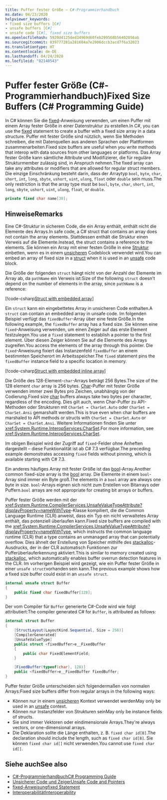 ```yaml
---
title: Puffer fester Größe – C#-Programmierhandbuch
ms.date: 04/23/2020
helpviewer_keywords:
- fixed size buffers [C#]
- unsafe buffers [C#]
- unsafe code [C#], fixed size buffers
ms.openlocfilehash: 5920dd125ded34969d60feb299568b56402056ab
ms.sourcegitcommit: 839777281a281684a7e2906dccb3acd7f6a32023
ms.translationtype: HT
ms.contentlocale: de-DE
ms.lasthandoff: 04/24/2020
ms.locfileid: "82140543"
---
```

# <a name="fixed-size-buffers-c-programming-guide"></a><span data-ttu-id="2c7ba-102">Puffer fester Größe (C#-Programmierhandbuch)</span><span class="sxs-lookup"><span data-stu-id="2c7ba-102">Fixed Size Buffers (C# Programming Guide)</span></span>

<span data-ttu-id="2c7ba-103">In C# können Sie die [fixed](../../language-reference/keywords/fixed-statement.md)-Anweisung verwenden, um einen Puffer mit einem Array fester Größe in einer Datenstruktur zu erstellen.</span><span class="sxs-lookup"><span data-stu-id="2c7ba-103">In C#, you can use the [fixed](../../language-reference/keywords/fixed-statement.md) statement to create a buffer with a fixed size array in a data structure.</span></span> <span data-ttu-id="2c7ba-104">Puffer mit fester Größe sind nützlich, wenn Sie Methoden schreiben, die mit Datenquellen aus anderen Sprachen oder Plattformen zusammenarbeiten.</span><span class="sxs-lookup"><span data-stu-id="2c7ba-104">Fixed size buffers are useful when you write methods that interop with data sources from other languages or platforms.</span></span> <span data-ttu-id="2c7ba-105">Das Array fester Größe kann sämtliche Attribute und Modifizierer, die für reguläre Strukturmember zulässig sind, in Anspruch nehmen.</span><span class="sxs-lookup"><span data-stu-id="2c7ba-105">The fixed array can take any attributes or modifiers that are allowed for regular struct members.</span></span> <span data-ttu-id="2c7ba-106">Die einzige Einschränkung besteht darin, dass der Arraytyp `bool`, `byte`, `char`, `short`, `int`, `long`, `sbyte`, `ushort`, `uint`, `ulong`, `float` oder `double` sein muss.</span><span class="sxs-lookup"><span data-stu-id="2c7ba-106">The only restriction is that the array type must be `bool`, `byte`, `char`, `short`, `int`, `long`, `sbyte`, `ushort`, `uint`, `ulong`, `float`, or `double`.</span></span>

```csharp
private fixed char name[30];
```

## <a name="remarks"></a><span data-ttu-id="2c7ba-107">Hinweise</span><span class="sxs-lookup"><span data-stu-id="2c7ba-107">Remarks</span></span>

<span data-ttu-id="2c7ba-108">Eine C#-Struktur in sicherem Code, die ein Array enthält, enthält nicht die Elemente des Arrays.</span><span class="sxs-lookup"><span data-stu-id="2c7ba-108">In safe code, a C# struct that contains an array does not contain the array elements.</span></span> <span data-ttu-id="2c7ba-109">Stattdessen enthält die Struktur einen Verweis auf die Elemente.</span><span class="sxs-lookup"><span data-stu-id="2c7ba-109">Instead, the struct contains a reference to the elements.</span></span> <span data-ttu-id="2c7ba-110">Sie können ein Array mit einer festen Größe in eine [Struktur](../../language-reference/builtin-types/struct.md) einbetten, wenn es in einem [unsicheren](../../language-reference/keywords/unsafe.md) Codeblock verwendet wird.</span><span class="sxs-lookup"><span data-stu-id="2c7ba-110">You can embed an array of fixed size in a [struct](../../language-reference/builtin-types/struct.md) when it is used in an [unsafe](../../language-reference/keywords/unsafe.md) code block.</span></span>

<span data-ttu-id="2c7ba-111">Die Größe der folgenden `struct` hängt nicht von der Anzahl der Elemente im Array ab, da `pathName` ein Verweis ist:</span><span class="sxs-lookup"><span data-stu-id="2c7ba-111">Size of the following `struct` doesn't depend on the number of elements in the array, since `pathName` is a reference:</span></span>

[!code-csharp[Struct with embedded array](../../../../samples/snippets/csharp/keywords/FixedKeywordExamples.cs#6)]

<span data-ttu-id="2c7ba-112">Ein `struct` kann ein eingebettetes Array in unsicheren Code enthalten.</span><span class="sxs-lookup"><span data-stu-id="2c7ba-112">A `struct` can contain an embedded array in unsafe code.</span></span> <span data-ttu-id="2c7ba-113">Im folgenden Beispiel verfügt das `fixedBuffer`-Array über eine feste Größe.</span><span class="sxs-lookup"><span data-stu-id="2c7ba-113">In the following example, the `fixedBuffer` array has a fixed size.</span></span> <span data-ttu-id="2c7ba-114">Sie können eine `fixed`-Anweisung verwenden, um einen Zeiger auf das erste Element festzulegen.</span><span class="sxs-lookup"><span data-stu-id="2c7ba-114">You use a `fixed` statement to establish a pointer to the first element.</span></span> <span data-ttu-id="2c7ba-115">Über diesen Zeiger können Sie auf die Elemente des Arrays zugreifen.</span><span class="sxs-lookup"><span data-stu-id="2c7ba-115">You access the elements of the array through this pointer.</span></span> <span data-ttu-id="2c7ba-116">Die `fixed`-Anweisung fixiert das Instanzenfeld `fixedBuffer` an einem bestimmten Speicherort im Arbeitsspeicher.</span><span class="sxs-lookup"><span data-stu-id="2c7ba-116">The `fixed` statement pins the `fixedBuffer` instance field to a specific location in memory.</span></span>

[!code-csharp[Struct with embedded inline array](../../../../samples/snippets/csharp/keywords/FixedKeywordExamples.cs#7)]

<span data-ttu-id="2c7ba-117">Die Größe des 128-Element-`char`-Arrays beträgt 256 Bytes.</span><span class="sxs-lookup"><span data-stu-id="2c7ba-117">The size of the 128 element `char` array is 256 bytes.</span></span> <span data-ttu-id="2c7ba-118">[Char](../../language-reference/builtin-types/char.md)-Puffer mit fester Größe verwenden immer zwei Bytes pro Zeichen, unabhängig von der Codierung.</span><span class="sxs-lookup"><span data-stu-id="2c7ba-118">Fixed size [char](../../language-reference/builtin-types/char.md) buffers always take two bytes per character, regardless of the encoding.</span></span> <span data-ttu-id="2c7ba-119">Dies gilt auch, wenn Char-Puffer zu API-Methoden oder Strukturen mit `CharSet = CharSet.Auto` oder `CharSet = CharSet.Ansi` gemarshallt werden.</span><span class="sxs-lookup"><span data-stu-id="2c7ba-119">This is true even when char buffers are marshaled to API methods or structs with `CharSet = CharSet.Auto` or `CharSet = CharSet.Ansi`.</span></span> <span data-ttu-id="2c7ba-120">Weitere Informationen finden Sie unter <xref:System.Runtime.InteropServices.CharSet>.</span><span class="sxs-lookup"><span data-stu-id="2c7ba-120">For more information, see <xref:System.Runtime.InteropServices.CharSet>.</span></span>

<span data-ttu-id="2c7ba-121">Im obigen Beispiel wird der Zugriff auf `fixed`-Felder ohne Anheften dargestellt – diese Funktionalität ist ab C# 7.3 verfügbar.</span><span class="sxs-lookup"><span data-stu-id="2c7ba-121">The  preceding example demonstrates accessing `fixed` fields without pinning, which is available starting with C# 7.3.</span></span>

<span data-ttu-id="2c7ba-122">Ein anderes häufiges Array mit fester Größe ist das [bool](../../language-reference/builtin-types/bool.md)-Array.</span><span class="sxs-lookup"><span data-stu-id="2c7ba-122">Another common fixed-size array is the [bool](../../language-reference/builtin-types/bool.md) array.</span></span> <span data-ttu-id="2c7ba-123">Die Elemente in einem `bool`-Array sind immer ein Byte groß.</span><span class="sxs-lookup"><span data-stu-id="2c7ba-123">The elements in a `bool` array are always one byte in size.</span></span> <span data-ttu-id="2c7ba-124">`bool`-Arrays eignen sich nicht zum Erstellen von Bitarrays oder Puffern.</span><span class="sxs-lookup"><span data-stu-id="2c7ba-124">`bool` arrays are not appropriate for creating bit arrays or buffers.</span></span>

<span data-ttu-id="2c7ba-125">Puffer fester Größe werden mit der <xref:System.Runtime.CompilerServices.UnsafeValueTypeAttribute?displayProperty=nameWithType>-Klasse kompiliert, die die Common Language Runtime (CLR) anweist, dass ein Typ ein nicht verwaltetes Array enthält, das potenziell überlaufen kann.</span><span class="sxs-lookup"><span data-stu-id="2c7ba-125">Fixed size buffers are compiled with the <xref:System.Runtime.CompilerServices.UnsafeValueTypeAttribute?displayProperty=nameWithType>, which instructs the common language runtime (CLR) that a type contains an unmanaged array that can potentially overflow.</span></span> <span data-ttu-id="2c7ba-126">Dies ähnelt der Erstellung von Speicher mithilfe des [stackalloc](../../language-reference/operators/stackalloc.md)-Ausdrucks, der in der CLR automatisch Funktionen zur Pufferüberlauferkennung aktiviert.</span><span class="sxs-lookup"><span data-stu-id="2c7ba-126">This is similar to memory created using [stackalloc](../../language-reference/operators/stackalloc.md), which automatically enables buffer overrun detection features in the CLR.</span></span> <span data-ttu-id="2c7ba-127">Im vorherigen Beispiel wird gezeigt, wie ein Puffer fester Größe in einer `unsafe struct`vorhanden sein kann.</span><span class="sxs-lookup"><span data-stu-id="2c7ba-127">The previous example shows how a fixed size buffer could exist in an `unsafe struct`.</span></span>

```csharp
internal unsafe struct Buffer
{
    public fixed char fixedBuffer[128];
}
```

<span data-ttu-id="2c7ba-128">Der vom Compiler für `Buffer` generierte C#-Code wird wie folgt attributiert:</span><span class="sxs-lookup"><span data-stu-id="2c7ba-128">The compiler generated C# for `Buffer`, is attributed as follows:</span></span>

```csharp
internal struct Buffer
{
    [StructLayout(LayoutKind.Sequential, Size = 256)]
    [CompilerGenerated]
    [UnsafeValueType]
    public struct <fixedBuffer>e__FixedBuffer
    {
        public char FixedElementField;
    }

    [FixedBuffer(typeof(char), 128)]
    public <fixedBuffer>e__FixedBuffer fixedBuffer;
}
```

<span data-ttu-id="2c7ba-129">Puffer fester Größe unterscheiden sich folgendermaßen von normalen Arrays:</span><span class="sxs-lookup"><span data-stu-id="2c7ba-129">Fixed size buffers differ from regular arrays in the following ways:</span></span>

- <span data-ttu-id="2c7ba-130">Können nur in einem [unsicheren](../../language-reference/keywords/unsafe.md) Kontext verwendet werden</span><span class="sxs-lookup"><span data-stu-id="2c7ba-130">May only be used in an [unsafe](../../language-reference/keywords/unsafe.md) context.</span></span>
- <span data-ttu-id="2c7ba-131">Können nur Instanzfelder von Strukturen sein</span><span class="sxs-lookup"><span data-stu-id="2c7ba-131">May only be instance fields of structs.</span></span>
- <span data-ttu-id="2c7ba-132">Sie sind immer Vektoren oder eindimensionale Arrays.</span><span class="sxs-lookup"><span data-stu-id="2c7ba-132">They're always vectors, or one-dimensional arrays.</span></span>
- <span data-ttu-id="2c7ba-133">Die Deklaration sollte die Länge enthalten, z. B. `fixed char id[8]`.</span><span class="sxs-lookup"><span data-stu-id="2c7ba-133">The declaration should include the length, such as `fixed char id[8]`.</span></span> <span data-ttu-id="2c7ba-134">Sie können `fixed char id[]` nicht verwenden.</span><span class="sxs-lookup"><span data-stu-id="2c7ba-134">You cannot use `fixed char id[]`.</span></span>

## <a name="see-also"></a><span data-ttu-id="2c7ba-135">Siehe auch</span><span class="sxs-lookup"><span data-stu-id="2c7ba-135">See also</span></span>

- [<span data-ttu-id="2c7ba-136">C#-Programmierhandbuch</span><span class="sxs-lookup"><span data-stu-id="2c7ba-136">C# Programming Guide</span></span>](../index.md)
- [<span data-ttu-id="2c7ba-137">Unsicherer Code und Zeiger</span><span class="sxs-lookup"><span data-stu-id="2c7ba-137">Unsafe Code and Pointers</span></span>](index.md)
- [<span data-ttu-id="2c7ba-138">fixed-Anweisung</span><span class="sxs-lookup"><span data-stu-id="2c7ba-138">fixed Statement</span></span>](../../language-reference/keywords/fixed-statement.md)
- [<span data-ttu-id="2c7ba-139">Interoperabilität</span><span class="sxs-lookup"><span data-stu-id="2c7ba-139">Interoperability</span></span>](../interop/index.md)
